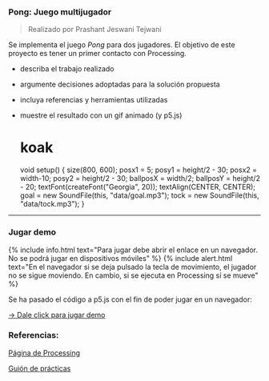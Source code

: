 ### Pong: Juego multijugador  
> Realizado por Prashant Jeswani Tejwani

Se implementa el juego *Pong* para dos jugadores. El objetivo de este proyecto es tener un primer contacto con Processing.

* describa el trabajo realizado
* argumente decisiones adoptadas para la solución propuesta
* incluya referencias y herramientas utilizadas
* muestre el resultado con un gif animado (y p5.js)

  # koak
  void setup() {
  size(800, 600);
  posx1 = 5;
  posy1 = height/2 - 30;
  posx2 = width-10;
  posy2 = height/2 - 30;
  ballposX = width/2;
  ballposY = height/2 - 20;
  textFont(createFont("Georgia", 20));
  textAlign(CENTER, CENTER);
  goal = new SoundFile(this, "data/goal.mp3");
  tock = new SoundFile(this, "data/tock.mp3");
}

---

### Jugar demo  
{% include info.html text="Para jugar debe abrir el enlace en un navegador. No se podrá jugar en dispositivos móviles" %}
{% include alert.html text="En el navegador si se deja pulsado la tecla de movimiento, el jugador no se sigue moviendo. En cambio, si se ejecuta en Processing sí se mueve" %}

Se ha pasado el código a p5.js con el fin de poder jugar en un navegador:

<a href="https://editor.p5js.org/Prashant-JT/embed/ygtuKVQem">      -> Dale click para jugar demo</a>


### Referencias:

[Página de Processing](https://processing.org/examples/)

[Guión de prácticas](https://ncvt-aep.ulpgc.es/cv/ulpgctp21/pluginfile.php/412240/mod_resource/content/37/CIU_Pr_cticas.pdf)
